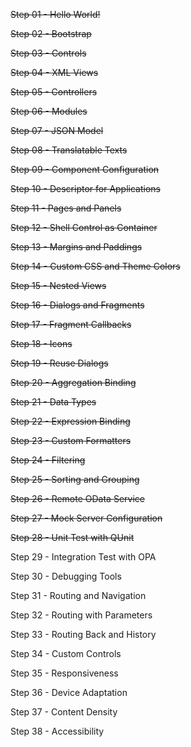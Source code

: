~~Step 01 - Hello World!~~

~~Step 02 - Bootstrap~~

~~Step 03 - Controls~~

~~Step 04 - XML Views~~

~~Step 05 - Controllers~~

~~Step 06 - Modules~~

~~Step 07 - JSON Model~~

~~Step 08 - Translatable Texts~~

~~Step 09 - Component Configuration~~

~~Step 10 - Descriptor for Applications~~

~~Step 11 - Pages and Panels~~

~~Step 12 - Shell Control as Container~~

~~Step 13 - Margins and Paddings~~

~~Step 14 - Custom CSS and Theme Colors~~

~~Step 15 - Nested Views~~

~~Step 16 - Dialogs and Fragments~~

~~Step 17 - Fragment Callbacks~~

~~Step 18 - Icons~~

~~Step 19 - Reuse Dialogs~~

~~Step 20 - Aggregation Binding~~

~~Step 21 - Data Types~~

~~Step 22 - Expression Binding~~

~~Step 23 - Custom Formatters~~

~~Step 24 - Filtering~~

~~Step 25 - Sorting and Grouping~~

~~Step 26 - Remote OData Service~~

~~Step 27 - Mock Server Configuration~~

~~Step 28 - Unit Test with QUnit~~

Step 29 - Integration Test with OPA

Step 30 - Debugging Tools

Step 31 - Routing and Navigation

Step 32 - Routing with Parameters

Step 33 - Routing Back and History

Step 34 - Custom Controls

Step 35 - Responsiveness

Step 36 - Device Adaptation

Step 37 - Content Density

Step 38 - Accessibility


